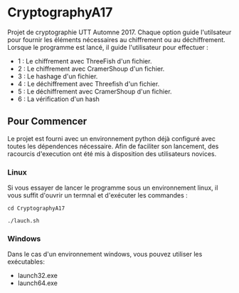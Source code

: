 # CryptographyA17

Projet de cryptographie UTT Automne 2017. Chaque option guide l'utilsateur pour fournir les éléments nécessaires au chiffrement ou au déchiffrement. Lorsque le programme est lancé, il guide l'utilisateur pour effectuer :
- 1 : Le chiffrement avec ThreeFish d'un fichier.
- 2 : Le chiffrement avec CramerShoup d'un fichier.
- 3 : Le hashage d'un fichier.
- 4 : Le déchiffrement avec Threefish d'un fichier.
- 5 : Le déchiffrement avec CramerShoup d'un fichier.
- 6 : La vérification d'un hash

## Pour Commencer
Le projet est fourni avec un environnement python déjà configuré avec toutes les dépendences nécessaire. Afin de faciliter son lancement, des racourcis d'execution ont été mis à disposition des utilisateurs novices.

### Linux
Si vous essayer de lancer le programme sous un environnement linux, il vous suffit d'ouvrir un termnal et d'exécuter les commandes :
```
cd CryptographyA17

./lauch.sh
```

### Windows
Dans le cas d'un environnement windows, vous pouvez utiliser les exécutables:
 - launch32.exe
 - launch64.exe

